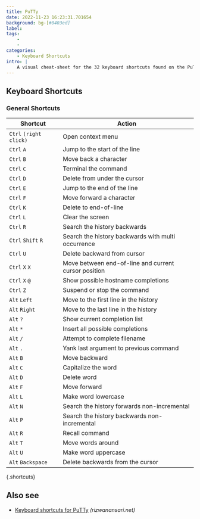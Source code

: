 ```yaml
---
title: PuTTy
date: 2022-11-23 16:23:31.701654
background: bg-[#0403ed]
label: 
tags: 
    - 
    - 
categories:
    - Keyboard Shortcuts
intro: |
    A visual cheat-sheet for the 32 keyboard shortcuts found on the PuTTy app
---
```




Keyboard Shortcuts
------------------



### General Shortcuts

Shortcut | Action
---|---
`Ctrl` `(right click)`  | Open context menu
`Ctrl` `A`  | Jump to the start of the line
`Ctrl` `B`  | Move back a character
`Ctrl` `C`  | Terminal the command
`Ctrl` `D`  | Delete from under the cursor
`Ctrl` `E`  | Jump to the end of the line
`Ctrl` `F`  | Move forward a character
`Ctrl` `K`  | Delete to end-of-line
`Ctrl` `L`  | Clear the screen
`Ctrl` `R`  | Search the history backwards
`Ctrl` `Shift` `R`  | Search the history backwards with multi occurrence
`Ctrl` `U`  | Delete backward from cursor
`Ctrl` `X` `X`  | Move between end-of-line and current cursor position
`Ctrl` `X` `@`  | Show possible hostname completions
`Ctrl` `Z`  | Suspend or stop the command
`Alt` `Left`  | Move to the first line in the history
`Alt` `Right`  | Move to the last line in the history
`Alt` `?`  | Show current completion list
`Alt` `*`  | Insert all possible completions
`Alt` `/`  | Attempt to complete filename
`Alt` `.`  | Yank last argument to previous command
`Alt` `B`  | Move backward
`Alt` `C`  | Capitalize the word
`Alt` `D`  | Delete word
`Alt` `F`  | Move forward
`Alt` `L`  | Make word lowercase
`Alt` `N`  | Search the history forwards non-incremental
`Alt` `P`  | Search the history backwards non-incremental
`Alt` `R`  | Recall command
`Alt` `T`  | Move words around
`Alt` `U`  | Make word uppercase
`Alt` `Backspace`  | Delete backwards from the cursor
{.shortcuts}




Also see
--------
- [Keyboard shortcuts for PuTTy](http://rizwanansari.net/putty-shell-keyboard-shortcuts/) _(rizwanansari.net)_
